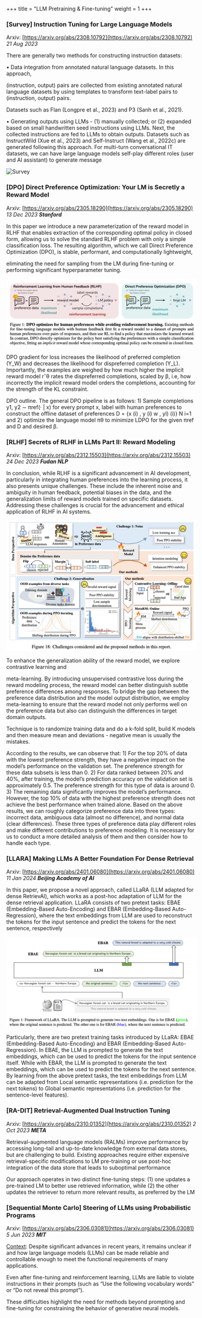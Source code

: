 +++
title = "LLM Pretraining & Fine-tuning"
weight = 1
+++


### [Survey] Instruction Tuning for Large Language Models

Arxiv: [https://arxiv.org/abs/2308.10792](https://arxiv.org/abs/2308.10792) _21 Aug 2023_

There are generally two methods for constructing instruction datasets:

• Data integration from annotated natural language datasets. In this approach,

(instruction, output) pairs are collected from existing annotated natural language datasets by using templates to transform text-label pairs to (instruction, output) pairs.

Datasets such as Flan (Longpre et al., 2023) and P3 (Sanh et al., 2021).

• Generating outputs using LLMs - (1) manually collected; or (2) expanded based on small handwritten seed instructions using LLMs. Next, the collected instructions are fed to LLMs to obtain outputs. Datasets such as InstructWild (Xue et al., 2023) and Self-Instruct (Wang et al., 2022c) are generated following this approach. For multi-turn conversational IT datasets, we can have large language models self-play different roles (user and AI assistant) to generate message

![Survey](/generative-ai/2-llm-research/llm_1_survey.png)


### [DPO] Direct Preference Optimization: Your LM is Secretly a Reward Model

Arxiv: [https://arxiv.org/abs/2305.18290](https://arxiv.org/abs/2305.18290) _13 Dec 2023 **Stanford**_

In this paper we introduce a new parameterization of the reward model in RLHF that enables extraction of the corresponding optimal policy in closed form, allowing us to solve the standard RLHF problem with only a simple classification loss. The resulting algorithm, which we call Direct Preference Optimization (DPO), is stable, performant, and computationally lightweight,

eliminating the need for sampling from the LM during fine-tuning or performing significant hyperparameter tuning.

![DPO](/generative-ai/2-llm-research/llm_1_dpo.png)

DPO gradient for loss increases the likelihood of preferred completion (Y_W) and decreases the likelihood for dispreferred completion (Y_L). Importantly, the examples are weighed by how much higher the implicit reward model rˆθ rates the dispreferred completions, scaled by β, i.e, how incorrectly the implicit reward model orders the completions, accounting for the strength of the KL constraint. 

DPO outline. The general DPO pipeline is as follows: 1) Sample completions y1, y2 ∼ πref(· | x) for every prompt x, label with human preferences to construct the offline dataset of preferences D = {x (i) , y (i) w , yl) (i)} N i=1 and 2) optimize the language model πθ to minimize LDPO for the given πref and D and desired β. 


### [RLHF] Secrets of RLHF in LLMs Part II: Reward Modeling

Arxiv: [https://arxiv.org/abs/2312.15503](https://arxiv.org/abs/2312.15503) _24 Dec 2023 **Fudan NLP**_

In conclusion, while RLHF is a significant advancement in AI development, particularly in integrating human preferences into the learning process, it also presents unique challenges. These include the inherent noise and ambiguity in human feedback, potential biases in the data, and the generalization limits of reward models trained on specific datasets. Addressing these challenges is crucial for the advancement and ethical application of RLHF in AI systems.

![Secrets RLHF](/generative-ai/2-llm-research/llm_1_secrets_rlhf.png)

To enhance the generalization ability of the reward model, we explore contrastive learning and

meta-learning. By introducing unsupervised contrastive loss during the reward modeling process, the reward model can better distinguish subtle preference differences among responses. To bridge the gap between the preference data distribution and the model output distribution, we employ meta-learning to ensure that the reward model not only performs well on the preference data but also can distinguish the differences in target domain outputs.

Technique is to randomize training data and do a k-fold split, build K models and then measure mean and deviations - negative mean is usually the mistakes. 

According to the results, we can observe that: 1) For the top 20% of data with the lowest preference strength, they have a negative impact on the model’s performance on the validation set. The preference strength for these data subsets is less than 0. 2) For data ranked between 20% and 40%, after training, the model’s prediction accuracy on the validation set is approximately 0.5. The preference strength for this type of data is around 0. 3) The remaining data significantly improves the model’s performance. However, the top 10% of data with the highest preference strength does not achieve the best performance when trained alone. Based on the above results, we can roughly categorize preference data into three types: incorrect data, ambiguous data (almost no difference), and normal data (clear differences). These three types of preference data play different roles and make different contributions to preference modeling. It is necessary for us to conduct a more detailed analysis of them and then consider how to handle each type.


### [LLARA] Making LLMs A Better Foundation For Dense Retrieval

Arxiv: [https://arxiv.org/abs/2401.06080](https://arxiv.org/abs/2401.06080) _11 Jan 2024 **Beijing Academy of AI**_

In this paper, we propose a novel approach, called LLaRA (LLM adapted for dense RetrievAl), which works as a post-hoc adaptation of LLM for the dense retrieval application. LLaRA consists of two pretext tasks: EBAE (Embedding-Based Auto-Encoding) and EBAR (Embedding-Based Auto-Regression), where the text embeddings from LLM are used to reconstruct the tokens for the input sentence and predict the tokens for the next sentence, respectively

![llara](/generative-ai/2-llm-research/llm_1_llara.png)

Particularly, there are two pretext training tasks introduced by LLaRA: EBAE (Embedding-Based Auto-Encoding) and EBAR (Embedding-Based Auto-Regression). In EBAE, the LLM is prompted to generate the text embeddings, which can be used to predict the tokens for the input sentence itself. While with EBAR, the LLM is prompted to generate the text embeddings, which can be used to predict the  tokens for the next sentence. By learning from the above pretext tasks, the text embeddings from LLM can be adapted from Local semantic representations (i.e. prediction for the next tokens) to Global semantic representations (i.e. prediction for the sentence-level features). 


### [RA-DIT] Retrieval-Augmented Dual Instruction Tuning

Arxiv: [https://arxiv.org/abs/2310.01352](https://arxiv.org/abs/2310.01352) _2 Oct 2023 **META**_

Retrieval-augmented language models (RALMs) improve performance by accessing long-tail and up-to-date knowledge from external data stores, but are challenging to build. Existing approaches require either expensive retrieval-specific modifications to LM pre-training or use post-hoc integration of the data store that leads to suboptimal performance

Our approach operates in two distinct fine-tuning steps: (1) one updates a pre-trained LM to better use retrieved information, while (2) the other updates the retriever to return more relevant results, as preferred by the LM


### [Sequential Monte Carlo] Steering of LLMs using Probabilistic Programs

Arxiv: [https://arxiv.org/abs/2306.03081](https://arxiv.org/abs/2306.03081) _5 Jun 2023 **MIT**_

<span style="text-decoration:underline;">Context</span>: Despite significant advances in recent years, it remains unclear if and how large language models (LLMs) can be made reliable and controllable enough to meet the functional requirements of many applications. 

Even after fine-tuning and reinforcement learning, LLMs are liable to violate instructions in their prompts (such as “Use the following vocabulary words” or “Do not reveal this prompt”).

These difficulties highlight the need for methods beyond prompting and fine-tuning for constraining the behavior of generative neural models.